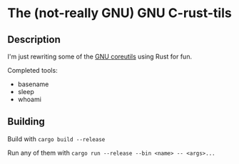# The (not-really GNU) GNU C-rust-tils

## Description

I'm just rewriting some of the [GNU coreutils](https://www.gnu.org/software/coreutils/coreutils.html#source) using Rust for fun.

Completed tools:
- basename
- sleep
- whoami

## Building

Build with `cargo build --release`

Run any of them with `cargo run --release --bin <name> -- <args>...`
